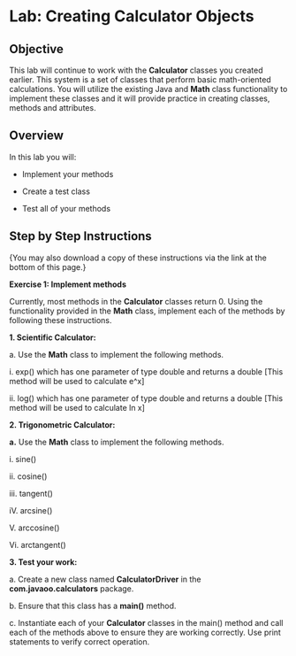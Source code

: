 # Lab: Creating Calculator Objects

## **Objective**

This lab will continue to work with the **Calculator** classes you created earlier. This system is a set of classes that perform basic math-oriented calculations. You will utilize the existing Java and **Math** class functionality to implement these classes and it will provide practice in creating classes, methods and attributes.

## **Overview**

In this lab you will:

-   Implement your methods
    
-   Create a test class
    
-   Test all of your methods
    

## **Step by Step Instructions**

{You may also download a copy of these instructions via the link at the bottom of this page.}

**Exercise 1: Implement methods**

Currently, most methods in the **Calculator** classes return 0. Using the functionality provided in the **Math** class, implement each of the methods by following these instructions.

**1. Scientific Calculator:**

a. Use the **Math** class to implement the following methods.

i. exp() which has one parameter of type double and returns a double [This method will be used to calculate e^x]

ii. log() which has one parameter of type double and returns a double [This method will be used to calculate ln x]

**2. Trigonometric Calculator:**

**a.** Use the **Math** class to implement the following methods.

i. sine()

ii. cosine()

iii. tangent()

iV. arcsine()

V. arccosine()

Vi. arctangent()

**3. Test your work:**

a. Create a new class named **CalculatorDriver** in the **com.javaoo.calculators** package.

b. Ensure that this class has a **main()** method.

c. Instantiate each of your **Calculator** classes in the main() method and call each of the methods above to ensure they are working correctly. Use print statements to verify correct operation.